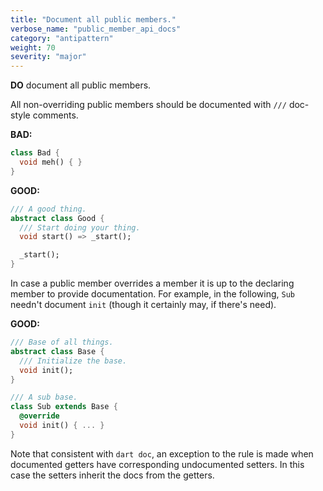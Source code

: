 ```yaml
---
title: "Document all public members."
verbose_name: "public_member_api_docs"
category: "antipattern"
weight: 70
severity: "major"
---
```

**DO** document all public members.

All non-overriding public members should be documented with `///` doc-style
comments.

**BAD:**
```dart
class Bad {
  void meh() { }
}
```

**GOOD:**
```dart
/// A good thing.
abstract class Good {
  /// Start doing your thing.
  void start() => _start();

  _start();
}
```

In case a public member overrides a member it is up to the declaring member
to provide documentation.  For example, in the following, `Sub` needn't
document `init` (though it certainly may, if there's need).

**GOOD:**
```dart
/// Base of all things.
abstract class Base {
  /// Initialize the base.
  void init();
}

/// A sub base.
class Sub extends Base {
  @override
  void init() { ... }
}
```

Note that consistent with `dart doc`, an exception to the rule is made when
documented getters have corresponding undocumented setters.  In this case the
setters inherit the docs from the getters.
